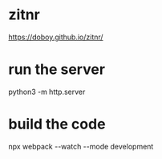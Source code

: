 # zitnr
https://doboy.github.io/zitnr/

# run the server
python3 -m http.server

# build the code
npx webpack --watch --mode development

